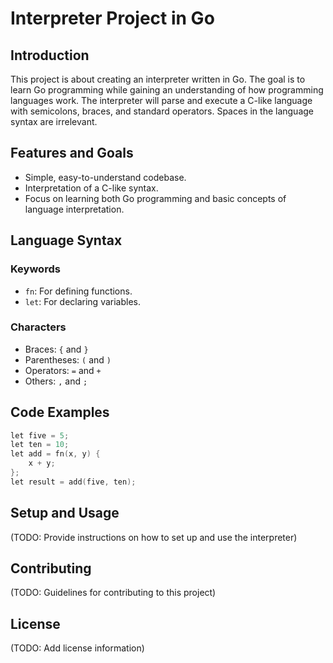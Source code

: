 # Interpreter Project in Go

## Introduction

This project is about creating an interpreter written in Go. The goal is to learn Go programming while gaining an understanding of how programming languages work. The interpreter will parse and execute a C-like language with semicolons, braces, and standard operators. Spaces in the language syntax are irrelevant.

## Features and Goals

- Simple, easy-to-understand codebase.
- Interpretation of a C-like syntax.
- Focus on learning both Go programming and basic concepts of language interpretation.

## Language Syntax

### Keywords

- `fn`: For defining functions.
- `let`: For declaring variables.

### Characters

- Braces: `{` and `}`
- Parentheses: `(` and `)`
- Operators: `=` and `+`
- Others: `,` and `;`

## Code Examples

```go
let five = 5;
let ten = 10;
let add = fn(x, y) {
    x + y;
};
let result = add(five, ten);
```

## Setup and Usage

(TODO: Provide instructions on how to set up and use the interpreter)

## Contributing

(TODO: Guidelines for contributing to this project)

## License

(TODO: Add license information)
